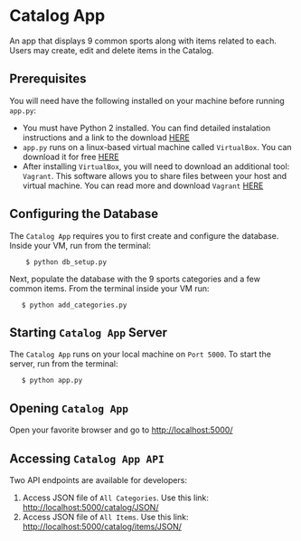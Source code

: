 # Catalog App

An app that displays 9 common sports along with items related to each.  Users may create, edit and delete items in the Catalog.

## Prerequisites

You will need have the following installed on your machine before running ```app.py```: 

- You must have Python 2 installed.  You can find detailed instalation instructions and a link to the download [HERE](https://www.python.org/downloads/)
- ```app.py``` runs on a linux-based virtual machine called ```VirtualBox```.  You can download it for free [HERE](https://www.virtualbox.org/wiki/Download_Old_Builds_5_1)
- After installing ```VirtualBox```, you will need to download an additional tool: ```Vagrant```.  This software allows you to share files between your host and virtual machine.  You can read more and download ```Vagrant``` [HERE](https://www.vagrantup.com/downloads.html)

## Configuring the Database

The ```Catalog App``` requires you to first create and configure the database.  Inside your VM, run from the terminal:

        $ python db_setup.py

Next, populate the database with the 9 sports categories and a few common items.  From the terminal inside your VM run: 

       $ python add_categories.py
       
## Starting ```Catalog App``` Server

The ```Catalog App``` runs on your local machine on ```Port 5000```.  To start the server, run from the terminal:

       $ python app.py

## Opening ```Catalog App```

Open your favorite browser and go to [http://localhost:5000/](http://localhost:5000/)

## Accessing ```Catalog App API```

Two API endpoints are available for developers:

1. Access JSON file of ```All Categories```.  Use this link: [http://localhost:5000/catalog/JSON/](http://localhost:5000/catalog/JSON/)
2. Access JSON file of ```All Items```.  Use this link: [http://localhost:5000/catalog/items/JSON/](http://localhost:5000/catalog/items/JSON/)
